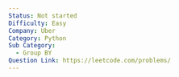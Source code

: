 ```yaml
---
Status: Not started
Difficulty: Easy
Company: Uber
Category: Python
Sub Category:
  - Group BY
Question Link: https://leetcode.com/problems/
---
```

